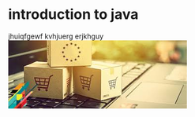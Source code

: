 # introduction to java
jhuiqfgewf
kvhjuerg
erjkhguy
<img src="https://raw.githubusercontent.com/harshithayerramsetty26/TD-Files-19-09-2020/master/3.jpg">

